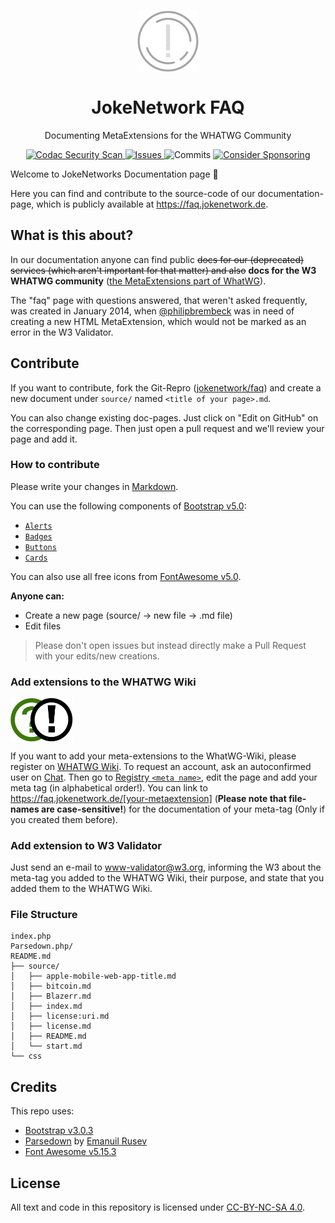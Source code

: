 <p align="center">
 <img width="100px" src="logo.svg" align="center" alt="JokeNetwork FAQ Logo">
 <h1 align="center">JokeNetwork FAQ</h1>
 <p align="center">Documenting MetaExtensions for the WHATWG Community</p>
</p>
  <p align="center">
    <a href="https://github.com/JokeNetwork/faq/actions/workflows/codacy-analysis.yml">
      <img alt="Codac Security Scan" src="https://github.com/JokeNetwork/faq/actions/workflows/codacy-analysis.yml/badge.svg">
    </a>
    <a href="https://github.com/jokenetwork/faq/issues">
      <img alt="Issues" src="https://img.shields.io/github/issues/jokenetwork/faq?color=0088ff">
    </a>
    <img alt="Commits" src="https://img.shields.io/github/commits-since/jokenetwork/faq/v2.0.2?logo=GitHub">
    <a href="https://github.com/sponsors/philipbrembeck">
      <img alt="Consider Sponsoring" width="80" src="https://faq.jokenetwork.de/css/sponsor.png">
    </a>
  </p>

Welcome to JokeNetworks Documentation page 🥳


Here you can find and contribute to the source-code of our documentation-page, which is publicly available at https://faq.jokenetwork.de.

## What is this about?

In our documentation anyone can find public ~~docs for our (deprecated) services (which aren't important for that matter) and also~~ **docs for the W3 WHATWG community** ([the MetaExtensions part of WhatWG](https://wiki.whatwg.org/wiki/MetaExtensions)).

The "faq" page with questions answered, that weren't asked frequently, was created in January 2014, when [@philipbrembeck](https://github.com/philipbrembeck) was in need of creating a new HTML MetaExtension, which would not be marked as an error in the W3 Validator.

## Contribute
If you want to contribute, fork the Git-Repro ([jokenetwork/faq](https://github.com/JokeNetwork/faq)) and create a new document under `source/` named `<title of your page>.md`.

You can also change existing doc-pages. Just click on "Edit on GitHub" on the corresponding page.
Then just open a pull request and we'll review your page and add it.

### How to contribute
Please write your changes in [Markdown](https://www.markdownguide.org). 

You can use the following components of [Bootstrap v5.0](https://getbootstrap.com):
- [`Alerts`](https://getbootstrap.com/docs/5.0/components/alerts/)
- [`Badges`](https://getbootstrap.com/docs/5.0/components/badges/)
- [`Buttons`](https://getbootstrap.com/docs/5.0/components/buttons/)
- [`Cards`](https://getbootstrap.com/docs/5.0/components/card/)

You can also use all free icons from [FontAwesome v5.0](https://fontawesome.com).

**Anyone can:**

- Create a new page (source/ → new file → .md file)
- Edit files
> Please don't open issues but instead directly make a Pull Request with your edits/new creations.


### Add extensions to the WHATWG Wiki
<img width="100px" src="logo_alt.svg" align="center" alt="JokeNetwork FAQ Logo">

If you want to add your meta-extensions to the WhatWG-Wiki, please register on [WHATWG Wiki](https://wiki.whatwg.org/). To request an account, ask an autoconfirmed user on [Chat](https://whatwg.org/chat). Then go to [Registry `<meta name>`](https://wiki.whatwg.org/wiki/MetaExtensions), edit the page and add your meta tag (in alphabetical order!). 
You can link to https://faq.jokenetwork.de/[your-metaextension] (**Please note that file-names are case-sensitive!**) for the documentation of your meta-tag (Only if you created them before).

### Add extension to W3 Validator 
Just send an e-mail to [www-validator@w3.org](mailto:www-validator@w3.org), informing the W3 about the meta-tag you added to the WHATWG Wiki, their purpose, and state that you added them to the WHATWG Wiki.

### File Structure

	index.php
	Parsedown.php/
	README.md
	├── source/
	│   ├── apple-mobile-web-app-title.md
	│   ├── bitcoin.md
	│   ├── Blazerr.md
	│   ├── index.md
	│   ├── license:uri.md
	│   ├── license.md
	│   ├── README.md
	│   └── start.md
	└── css 


## Credits 

This repo uses:

 - [Bootstrap v3.0.3](https://getbootstrap.com)
 - [Parsedown](https://github.com/erusev/parsedown) by [Emanuil Rusev](https://erusev.com)
 - [Font Awesome v5.15.3](https://github.com/FortAwesome/Font-Awesome)

## License

All text and code in this repository is licensed under [CC-BY-NC-SA 4.0](https://creativecommons.org/licenses/by-nc-sa/4.0/).
